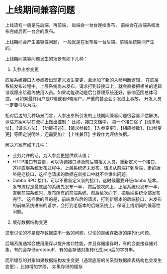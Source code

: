 


# 上线期间兼容问题

上线流程一版是先后端，再前端， 后端会一台台连续发布， 前端会在后端系统发布完成后再一台台的发布。

上线期间会产生兼容性问题， 一般就是在发布每一台后端、前端系统期间产生的。

上线期间兼容问题发生的场景有如下几种：

1. 入参出参变更

底层系统接口入参或者出现定义发生变更，且添加了新的入参判断逻辑， 在底层系统发布过程中，上层系统尚未发布，请求打到该接口上，就会直接把相关的逻辑错误爆出给最终使用人员。如果功能改动是后台管理系统还好，影响范围总体可控。
可如果最终用户是C端或者B端用户，严重的甚至会引发线上事故， 开发人员一定要引以为戒。

相对后边的几种场景而言，入参出参所引发的上线期间兼容问题很容易评估解决。评估方案可以在流程上做出控制：
比如，接口文档中， 每一个接口除了【请求地址】，【请求方法】，【功能描述】，【请求参数】，【入参变更】，【相应参数】，【出参变更】等固定说明外，还需要加上【上线兼容】字段作为评估依据。

解决方案有如下几种：
* 业务允许的话，为入参变更提供默认值；
* HTTP接口有变更，可以协调接口涉及前后端相关人员，重新定义一个接口，这样底层系统发布过程中，上层系统还未发布，请求从前端打到后端，走的始终是老接口，这样老请求的数据在新接口中就不会爆出问题。
* Dubbo RPC 接口，可以不重新定义新的接口，这时候需要升级dubbo 版本。 发布流程是最底层的系统先发布一半， 然后依次向上，上层系统也发布一半， 直到前端系统时，发布所有的前端系统，然后依次向下，把后端系统全部发布完毕。
这样做的目的是，前端发布后的请求，打到新版本的后端接口，未发布的前端系统进来的请求，会打到老版本的后端系统上，保证上线期间的兼容性问题。


2. 缓存数据结构变更

这里讨论的不是缓存数据库不一致的问题，讨论的是缓存数据的序列化问题。

后端系统通常会使用缓存以提升接口性能，并且存储缓存时，有的会直接存储对象，有的会存储protobuff，有的会存储对象转化成json后的字符串。

而所缓存的对象如果数据结构发生变更（通常底层的关系型数据库表结构也会发生变更），比如增加字段， 如果存储的缓存
